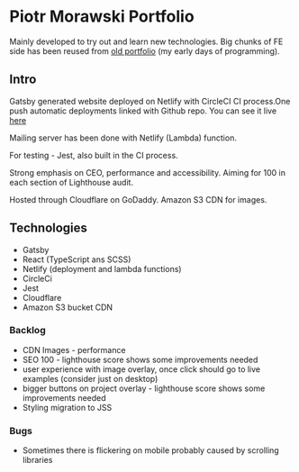# Piotr Morawski Portfolio

Mainly developed to try out and learn new technologies. Big chunks of FE side has been reused from [old portfolio](https://github.com/morawskiOZ/Portfolio) (my early days of programming).

## Intro

Gatsby generated website deployed on Netlify with CircleCI CI process.One push automatic deployments linked with Github repo. You can see it live [here](https://morawski.online)

Mailing server has been done with Netlify (Lambda) function.

For testing - Jest, also built in the CI process.

Strong emphasis on CEO, performance and accessibility. Aiming for 100 in each section of Lighthouse audit.

Hosted through Cloudflare on GoDaddy. Amazon S3 CDN for images.

## Technologies

- Gatsby
- React (TypeScript ans SCSS)
- Netlify (deployment and lambda functions)
- CircleCi
- Jest
- Cloudflare
- Amazon S3 bucket CDN

### Backlog

- CDN Images -  performance
- SEO 100  - lighthouse score shows some improvements needed
- user experience with image overlay, once click should go to live examples (consider just on desktop)
- bigger buttons on project overlay - lighthouse score shows some improvements needed
- Styling migration to JSS

### Bugs

- Sometimes there is flickering on mobile probably caused by scrolling libraries
